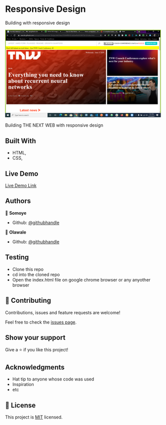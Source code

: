 # Responsive Design

Building with responsive design

![screenshot](./screenshot.png)

Building THE NEXT WEB with responsive design
## Built With

- HTML,
- CSS,

## Live Demo

[Live Demo Link](https://rawcdn.githack.com/somoye123/Responsive-Design/5b554a744499acb557ff66edab3951b4e7c4fdcb/index.html)

## Authors

👤 **Somoye**

- Github: [@githubhandle](https://github.com/somoye123)

👤 **Olawale**

- Github: [@githubhandle](https://github.com/OlawaleJoseph)

## Testing

- Clone this repo
- cd into the cloned repo
- Open the index.html file on google chrome browser or any anyother browser

## 🤝 Contributing

Contributions, issues and feature requests are welcome!

Feel free to check the [issues page](issues/).

## Show your support

Give a ⭐️ if you like this project!

## Acknowledgments

- Hat tip to anyone whose code was used
- Inspiration
- etc

## 📝 License

This project is [MIT](lic.url) licensed.
